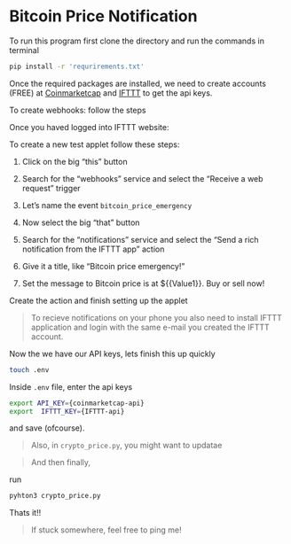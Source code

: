 # Bitcoin Price Notification

To run this program first clone the directory and run the commands in terminal

```Bash
pip install -r 'requrirements.txt'
```

Once the required packages are installed, we need to create accounts (FREE) at [Coinmarketcap](https://pro.coinmarketcap.com/login/) and [IFTTT](https://ifttt.com/join) to get the api keys.

To create webhooks: follow the steps

Once you haved logged into IFTTT website:

To create a new test applet follow these steps:

1. Click on the big “this” button

2. Search for the “webhooks” service and select the “Receive a web request” trigger
3. Let’s name the event `bitcoin_price_emergency`
4. Now select the big “that” button
5. Search for the “notifications” service and select the “Send a rich notification from the IFTTT app” action
6. Give it a title, like “Bitcoin price emergency!”
7. Set the message to Bitcoin price is at ${{Value1}}. Buy or sell now!

Create the action and finish setting up the applet

> To recieve notifications on your phone you also need to install IFTTT application and login with the same e-mail you created the IFTTT account.

Now the we have our API keys, lets finish this up quickly

```BASH
touch .env
```

Inside `.env` file, enter the api keys

```Bash
export API_KEY={coinmarketcap-api}
export  IFTTT_KEY={IFTTT-api}
```

and save (ofcourse).

> Also, in `crypto_price.py`, you might want to updatae

> And then finally,

run

```Bash
pyhton3 crypto_price.py
```

Thats it!!

> If stuck somewhere, feel free to ping me!
